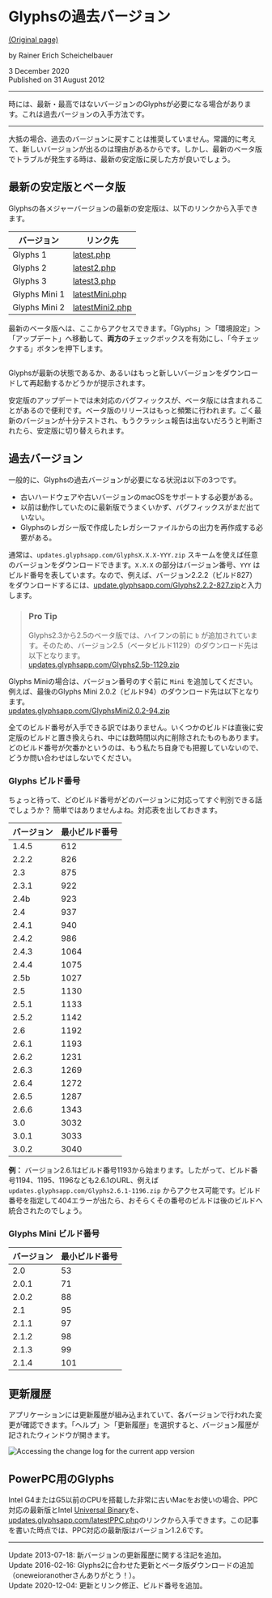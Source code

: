 # Glyphsの過去バージョン

[(Original page)](https://glyphsapp.com/learn/older-versions-of-glyphs)  

by Rainer Erich Scheichelbauer  

3 December 2020  
Published on 31 August 2012  

********

時には、最新・最高ではないバージョンのGlyphsが必要になる場合があります。これは過去バージョンの入手方法です。  

********

大抵の場合、過去のバージョンに戻すことは推奨していません。常識的に考えて、新しいバージョンが出るのは理由があるからです。しかし、最新のベータ版でトラブルが発生する時は、最新の安定版に戻した方が良いでしょう。  

## 最新の安定版とベータ版

Glyphsの各メジャーバージョンの最新の安定版は、以下のリンクから入手できます。  

| バージョン    | リンク先                                                         |
|---------------|------------------------------------------------------------------|
| Glyphs 1      | [latest.php](https://updates.glyphsapp.com/latest.php)           |
| Glyphs 2      | [latest2.php](https://updates.glyphsapp.com/latest2.php)         |
| Glyphs 3      | [latest3.php](https://updates.glyphsapp.com/latest3.php)         |
| Glyphs Mini 1 | [latestMini.php](https://updates.glyphsapp.com/latestMini.php)   |
| Glyphs Mini 2 | [latestMini2.php](https://updates.glyphsapp.com/latestMini2.php) |

最新のベータ版へは、ここからアクセスできます。「Glyphs」＞「環境設定」＞「アップデート」へ移動して、**両方の**チェックボックスを有効にし、「今チェックする」ボタンを押下します。  

<img alt="" src="https://glyphsapp.com/media/pages/learn/older-versions-of-glyphs/473923de2f-1607121762/latestbeta.png">

Glyphsが最新の状態であるか、あるいはもっと新しいバージョンをダウンロードして再起動するかどうかが提示されます。  

安定版のアップデートでは未対応のバグフィックスが、ベータ版には含まれることがあるので便利です。ベータ版のリリースはもっと頻繁に行われます。ごく最新のバージョンが十分テストされ、もうクラッシュ報告は出ないだろうと判断されたら、安定版に切り替えられます。  

## 過去バージョン

一般的に、Glyphsの過去バージョンが必要になる状況は以下の3つです。  

* 古いハードウェアや古いバージョンのmacOSをサポートする必要がある。
* 以前は動作していたのに最新版でうまくいかず、バグフィックスがまだ出ていない。
* Glyphsのレガシー版で作成したレガシーファイルからの出力を再作成する必要がある。

通常は、`updates.glyphsapp.com/GlyphsX.X.X-YYY.zip` スキームを使えば任意のバージョンをダウンロードできます。`X.X.X` の部分はバージョン番号、`YYY` はビルド番号を表しています。なので、例えば、バージョン2.2.2（ビルド827）をダウンロードするには、[update.glyphsapp.com/Glyphs2.2.2-827.zip](https://updates.glyphsapp.com/Glyphs2.2.2-827.zip)と入力します。  

> ### Pro Tip
> Glyphs2.3から2.5のベータ版では、ハイフンの前に `b` が追加されています。そのため、バージョン2.5（ベータビルド1129）のダウンロード先は以下となります。  
> [updates.glyphsapp.com/Glyphs2.5b-1129.zip](https://updates.glyphsapp.com/Glyphs2.5b-1129.zip)  

Glyphs Miniの場合は、バージョン番号のすぐ前に `Mini` を追加してください。例えば、最後のGlyphs Mini 2.0.2（ビルド94）のダウンロード先は以下となります。  
[updates.glyphsapp.com/GlyphsMini2.0.2-94.zip](https://updates.glyphsapp.com/GlyphsMini2.0.2-94.zip)  

全てのビルド番号が入手できる訳ではありません。いくつかのビルドは直後に安定版のビルドと置き換えられ、中には数時間以内に削除されたものもあります。どのビルド番号が欠番かというのは、もう私たち自身でも把握していないので、どうか問い合わせはしないでください。  

### Glyphs ビルド番号

ちょっと待って、どのビルド番号がどのバージョンに対応ってすぐ判別できる話でしょうか？ 簡単ではありませんよね。対応表を出しておきます。  

| バージョン | 最小ビルド番号 |
|------------|----------------|
| 1.4.5      | 612            |
| 2.2.2      | 826            |
| 2.3        | 875            |
| 2.3.1      | 922            |
| 2.4b       | 923            |
| 2.4        | 937            |
| 2.4.1      | 940            |
| 2.4.2      | 986            |
| 2.4.3      | 1064           |
| 2.4.4      | 1075           |
| 2.5b       | 1027           |
| 2.5        | 1130           |
| 2.5.1      | 1133           |
| 2.5.2      | 1142           |
| 2.6        | 1192           |
| 2.6.1      | 1193           |
| 2.6.2      | 1231           |
| 2.6.3      | 1269           |
| 2.6.4      | 1272           |
| 2.6.5      | 1287           |
| 2.6.6      | 1343           |
| 3.0        | 3032           |
| 3.0.1      | 3033           |
| 3.0.2      | 3040           |

**例：** バージョン2.6.1はビルド番号1193から始まります。したがって、ビルド番号1194、1195、1196なども2.6.1のURL、例えば `updates.glyphsapp.com/Glyphs2.6.1-1196.zip` からアクセス可能です。ビルド番号を指定して404エラーが出たら、おそらくその番号のビルドは後のビルドへ統合されたのでしょう。  

### Glyphs Mini ビルド番号

| バージョン | 最小ビルド番号 |
|------------|----------------|
| 2.0        | 53             |
| 2.0.1      | 71             |
| 2.0.2      | 88             |
| 2.1        | 95             |
| 2.1.1      | 97             |
| 2.1.2      | 98             |
| 2.1.3      | 99             |
| 2.1.4      | 101            |

## 更新履歴

アプリケーションには更新履歴が組み込まれていて、各バージョンで行われた変更が確認できます。「ヘルプ」＞「更新履歴」を選択すると、バージョン履歴が記されたウィンドウが開きます。  

<img alt="Accessing the change log for the current app version" src="https://glyphsapp.com/media/pages/learn/older-versions-of-glyphs/1d2887954c-1607121762/changelog.png">

## PowerPC用のGlyphs

Intel G4またはG5以前のCPUを搭載した非常に古いMacをお使いの場合、PPC対応の最新版とIntel [Universal Binary](http://en.wikipedia.org/wiki/Universal_binary)を、[updates.glyphsapp.com/latestPPC.php](https://updates.glyphsapp.com/latestPPC.php)のリンクから入手できます。この記事を書いた時点では、PPC対応の最新版はバージョン1.2.6です。  

********

Update 2013-07-18: 新バージョンの更新履歴に関する注記を追加。  
Update 2016-02-16: Glyphs2に合わせた更新とベータ版ダウンロードの追加（oneweioranotherさんありがとう！）。  
Update 2020-12-04: 更新とリンク修正、ビルド番号を追加。  
